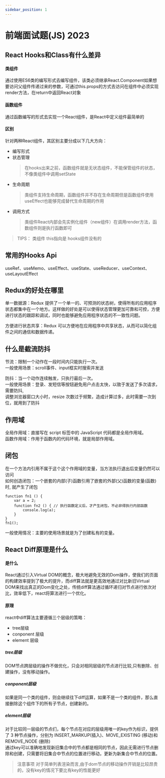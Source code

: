 ```yaml
---
sidebar_position: 1
---
```


# 前端面试题(JS) 2023

## React Hooks和Class有什么差异
#### 类组件
通过使用ES6类的编写形式去编写组件，该类必须继承React.Component如果想要访问父组件传递过来的参数，可通过this.props的方式去访问在组件中必须实现render方法，在return中返回React对象

#### 函数组件
通过函数编写的形式去实现一个React组件，是React中定义组件最简单的

#### 区别
针对两种React组件，其区别主要分成以下几大方向：
+ 编写形式
+ 状态管理
    > 在hooks出来之前，函数组件就是无状态组件，不能保管组件的状态，不像类组件中调用setState
+ 生命周期
    > 类组件支持生命周期，函数组件并不存在生命周期但是函数组件使用useEffect也能够完成替代生命周期的作用
+ 调用方式
    > 类组件React内部会先实例化组件（new组件）在调用render方法，函数组件则是执行函数即可

> TIPS： 类组件 this指向是 hooks组件没有的

## 常用的Hooks Api
useRef、useMemo、useEffect、useState、useReducer、useContext、useLayoutEffect

## Redux的好处在哪里
单一数据源：Redux 提供了一个单一的、可预测的状态树，使得所有的应用程序状态都集中在一个地方。这样做的好处是可以使得状态管理更加可靠和可控，方便进行状态的跟踪和调试，同时也能够避免应用程序状态的不一致性问题。

方便进行状态共享：Redux 可以方便地在应用程序中共享状态，从而可以简化组件之间的通信和数据传递。

## 什么是截流防抖
节流：限制一个动作在一段时间内只能执行一次。<br/>
一般使用场景：scroll事件、input框实时搜索并发送

防抖：当一个动作连续触发，只执行最后一次。<br/>
一般使用场景：登录、发短信等按钮避免用户点击太快，以致于发送了多次请求，需要防抖,<br/>
调整浏览器窗口大小时，resize 次数过于频繁，造成计算过多，此时需要一次到位，就用到了防抖

## 作用域
全局作用域：直接写在 script 标签中的 JavaScript 代码都是全局作用域。<br/>
函数作用域：作用于函数内的代码环境，就是局部作用域。

## 闭包
在一个方法内引用不属于这个这个作用域的变量，当方法执行退出后变量仍然可以访问<br/>
如何创造闭包：一个嵌套的内部(子)函数引用了嵌套的外部(父)函数的变量(函数)时, 就产生了闭包
```
function fn1 () {
    var a = 2;
    function fn2 () { // 执行函数定义后，才产生闭包，不必非得执行内部函数
        console.log(a);
    }
}
fn1();
```
一般使用情况：主要的使用场景就是为了创建私有的变量。

## React Diff原理是什么

#### 是什么
React通过引入Virtual DOM的概念，极大地避免无效的Dom操作，使我们的页面的构建效率提到了极大的提升，而diff算法就是更高效地通过对比新旧Virtual DOM来找出真正的Dom变化之处，传统diff算法通过循环递归对节点进行依次对比，效率低下，react将算法进行一个优化。

#### 原理
react中diff算法主要遵循三个层级的策略：
+ tree层级
+ conponent 层级
+ element 层级

##### tree层级
DOM节点跨层级的操作不做优化，只会对相同层级的节点进行比较,只有删除、创建操作，没有移动操作。

##### conponent层级
如果是同一个类的组件，则会继续往下diff运算，如果不是一个类的组件，那么直接删除这个组件下的所有子节点，创建新的。

##### element层级
对于比较同一层级的节点们，每个节点在对应的层级用唯一的key作为标识，提供了 3 种节点操作，分别为 INSERT_MARKUP(插入)、MOVE_EXISTING (移动)和 REMOVE_NODE (删除)<br />
通过key可以准确地发现新旧集合中的节点都是相同的节点，因此无需进行节点删除和创建，只需要将旧集合中节点的位置进行移动，更新为新集合中节点的位置。
> 注意事项
对于简单列表渲染而言,由于dom节点的移动操作开销是比较昂贵的，没有key的情况下要比有key的性能更好



